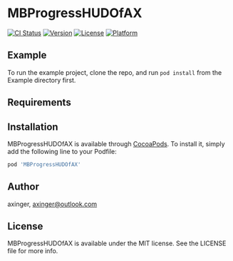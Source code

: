 # MBProgressHUDOfAX

[![CI Status](https://img.shields.io/travis/axinger/MBProgressHUDOfAX.svg?style=flat)](https://travis-ci.org/axinger/MBProgressHUDOfAX)
[![Version](https://img.shields.io/cocoapods/v/MBProgressHUDOfAX.svg?style=flat)](https://cocoapods.org/pods/MBProgressHUDOfAX)
[![License](https://img.shields.io/cocoapods/l/MBProgressHUDOfAX.svg?style=flat)](https://cocoapods.org/pods/MBProgressHUDOfAX)
[![Platform](https://img.shields.io/cocoapods/p/MBProgressHUDOfAX.svg?style=flat)](https://cocoapods.org/pods/MBProgressHUDOfAX)

## Example

To run the example project, clone the repo, and run `pod install` from the Example directory first.

## Requirements

## Installation

MBProgressHUDOfAX is available through [CocoaPods](https://cocoapods.org). To install
it, simply add the following line to your Podfile:

```ruby
pod 'MBProgressHUDOfAX'
```

## Author

axinger, axinger@outlook.com

## License

MBProgressHUDOfAX is available under the MIT license. See the LICENSE file for more info.
